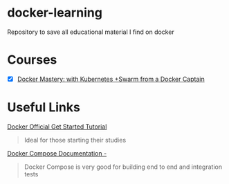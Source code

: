 # docker-learning
Repository to save all educational material I find on docker

# Courses
- [x] [Docker Mastery: with Kubernetes +Swarm from a Docker Captain](https://www.udemy.com/course/docker-mastery/)

# Useful Links
 [Docker Official Get Started Tutorial](https://docs.docker.com/get-started/)
> Ideal for those starting their studies

 [Docker Compose Documentation - ](https://docs.docker.com/compose/compose-file/)
> Docker Compose is very good for building end to end and integration tests